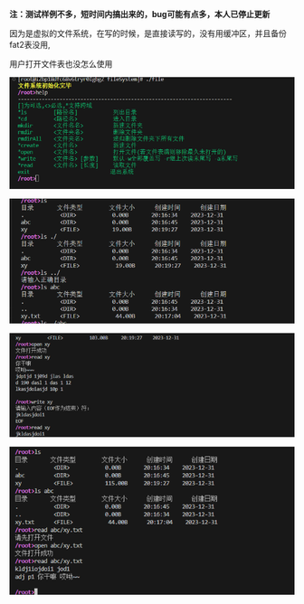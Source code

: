 **注：测试样例不多，短时间内搞出来的，bug可能有点多，本人已停止更新**

因为是虚拟的文件系统，在写的时候，是直接读写的，没有用缓冲区，并且备份fat2表没用,

用户打开文件表也没怎么使用



![picture](./picture1.png)

![picture](./picture2.png)

![picture](./picture3.png)

![picture](./picture4.png)